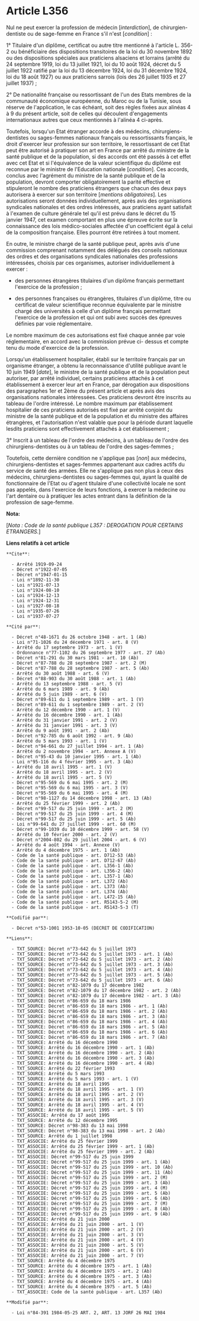 # Article L356

Nul ne peut exercer la profession de médecin [*interdiction*], de chirurgien-dentiste ou de sage-femme en France s'il n'est
[*condition*] :

1° Titulaire d'un diplôme, certificat ou autre titre mentionné à l'article L. 356-2 ou bénéficiaire des dispositions
transitoires de la loi du 30 novembre 1892 ou des dispositions spéciales aux praticiens alsaciens et lorrains (arrêté du 24
septembre 1919, loi du 13 juillet 1921, loi du 10 août 1924, décret du 5 juillet 1922 ratifié par la loi du 13 décembre 1924,
loi du 31 décembre 1924, loi du 18 août 1927) ou aux praticiens sarrois (lois des 26 juillet 1935 et 27 juillet 1937) ;

2° De nationalité française ou ressortissant de l'un des Etats membres de la communauté économique européenne, du Maroc ou de
la Tunisie, sous réserve de l'application, le cas échéant, soit des règles fixées aux alinéas 4 à 9 du présent article, soit
de celles qui découlent d'engagements internationaux autres que ceux mentionnés à l'alinéa 4 ci-après.

Toutefois, lorsqu'un Etat étranger accorde à des médecins, chirurgiens-dentistes ou sages-femmes nationaux français ou
ressortissants français, le droit d'exercer leur profession sur son territoire, le ressortissant de cet Etat peut être
autorisé à pratiquer son art en France par arrêté du ministre de la santé publique et de la population, si des accords ont
été passés à cet effet avec cet Etat et si l'équivalence de la valeur scientifique du diplôme est reconnue par le ministre de
l'Education nationale [*condition*]. Ces accords, conclus avec l'agrément du ministre de la santé publique et de la
population, devront comporter obligatoirement la parité effective et stipuleront le nombre des praticiens étrangers que
chacun des deux pays autorisera à exercer sur son territoire [*mentions obligatoires*]. Les autorisations seront données
individuellement, après avis des organisations syndicales nationales et des ordres intéressés, aux praticiens ayant satisfait
à l'examen de culture générale tel qu'il est prévu dans le décret du 15 janvier 1947, cet examen comportant en plus une
épreuve écrite sur la connaissance des lois médico-sociales affectée d'un coefficient égal à celui de la composition
française. Elles pourront être retirées à tout moment.

En outre, le ministre chargé de la santé publique peut, après avis d'une commission comprenant notamment des délégués des
conseils nationaux des ordres et des organisations syndicales nationales des professions intéressées, choisis par ces
organismes, autoriser individuellement à exercer :

- des personnes étrangères titulaires d'un diplôme français permettant l'exercice de la profession ;

- des personnes françaises ou étrangères, titulaires d'un diplôme, titre ou certificat de valeur scientifique reconnue
équivalente par le ministre chargé des universités à celle d'un diplôme français permettant l'exercice de la profession et
qui ont subi avec succès des épreuves définies par voie réglementaire.

Le nombre maximum de ces autorisations est fixé chaque année par voie réglementaire, en accord avec la commission prévue ci-
dessus et compte tenu du mode d'exercice de la profession.

Lorsqu'un établissement hospitalier, établi sur le territoire français par un organisme étranger, a obtenu la reconnaissance
d'utilité publique avant le 10 juin 1949 [*date*], le ministre de la santé publique et de la population peut autoriser, par
arrêté individuel, certains praticiens attachés à cet établissement à exercer leur art en France, par dérogation aux
dispositions des paragraphes 1er et 2ème du présent article et après avis des organisations nationales intéressées. Ces
praticiens devront être inscrits au tableau de l'ordre intéressé. Le nombre maximum par établissement hospitalier de ces
praticiens autorisés est fixé par arrêté conjoint du ministre de la santé publique et de la population et du ministre des
affaires étrangères, et l'autorisation n'est valable que pour la période durant laquelle lesdits praticiens sont
effectivement attachés à cet établissement ;

3° Inscrit à un tableau de l'ordre des médecins, à un tableau de l'ordre des chirurgiens-dentistes ou à un tableau de l'ordre
des sages-femmes ;

Toutefois, cette dernière condition ne s'applique pas [*non*] aux médecins, chirurgiens-dentistes et sages-femmes appartenant
aux cadres actifs du service de santé des armées. Elle ne s'applique pas non plus à ceux des médecins, chirurgiens-dentistes
ou sages-femmes qui, ayant la qualité de fonctionnaire de l'Etat ou d'agent titulaire d'une collectivité locale ne sont pas
appelés, dans l'exercice de leurs fonctions, à exercer la médecine ou l'art dentaire ou à pratiquer les actes entrant dans la
définition de la profession de sage-femme.

**Nota:**

[*Nota : Code de la santé publique L357 : DEROGATION POUR CERTAINS ETRANGERS.*]

**Liens relatifs à cet article**

	**Cite**:

	  - Arrêté 1919-09-24
	  - Décret n°1922-07-05
	  - Décret n°1947-01-15
	  - Loi n°1892-11-30
	  - Loi n°1921-07-13
	  - Loi n°1924-08-10
	  - Loi n°1924-12-13
	  - Loi n°1924-12-31
	  - Loi n°1927-08-18
	  - Loi n°1935-07-26
	  - Loi n°1937-07-27

	**Cité par**:

	  - Décret n°48-1671 du 26 octobre 1948 - art. 1 (Ab)
	  - Loi n°71-1026 du 24 décembre 1971 - art. 8 (V)
	  - Arrêté du 17 septembre 1973 - art. 1 (V)
	  - Ordonnance n°77-1102 du 26 septembre 1977 - art. 27 (Ab)
	  - Décret n°81-291 du 30 mars 1981 - art. 10 (Ab)
	  - Décret n°87-788 du 28 septembre 1987 - art. 2 (M)
	  - Décret n°87-788 du 28 septembre 1987 - art. 5 (Ab)
	  - Arrêté du 30 août 1988 - art. 6 (V)
	  - Décret n°88-903 du 30 août 1988 - art. 1 (Ab)
	  - Arrêté du 13 septembre 1988 - art. 5 (V)
	  - Arrêté du 6 mars 1989 - art. 9 (Ab)
	  - Arrêté du 5 juin 1989 - art. 6 (V)
	  - Décret n°89-611 du 1 septembre 1989 - art. 1 (V)
	  - Décret n°89-611 du 1 septembre 1989 - art. 2 (V)
	  - Arrêté du 12 décembre 1990 - art. 1 (V)
	  - Arrêté du 16 décembre 1990 - art. 1 (Ab)
	  - Arrêté du 31 janvier 1991 - art. 2 (V)
	  - Arrêté du 31 janvier 1991 - art. 3 (V)
	  - Arrêté du 9 août 1991 - art. 2 (Ab)
	  - Décret n°92-785 du 6 août 1992 - art. 9 (Ab)
	  - Arrêté du 5 mars 1993 - art. 1 (V)
	  - Décret n°94-661 du 27 juillet 1994 - art. 1 (Ab)
	  - Arrêté du 2 novembre 1994 - art. Annexe A (V)
	  - Décret n°95-43 du 10 janvier 1995 - art. 1 (Ab)
	  - Loi n°95-116 du 4 février 1995 - art. 3 (Ab)
	  - Arrêté du 18 avril 1995 - art. 1 (V)
	  - Arrêté du 18 avril 1995 - art. 2 (V)
	  - Arrêté du 18 avril 1995 - art. 5 (V)
	  - Décret n°95-569 du 6 mai 1995 - art. 2 (M)
	  - Décret n°95-569 du 6 mai 1995 - art. 3 (V)
	  - Décret n°95-569 du 6 mai 1995 - art. 4 (M)
	  - Décret n°98-1127 du 14 décembre 1998 - art. 13 (Ab)
	  - Arrêté du 25 février 1999 - art. 2 (Ab)
	  - Décret n°99-517 du 25 juin 1999 - art. 2 (M)
	  - Décret n°99-517 du 25 juin 1999 - art. 4 (M)
	  - Décret n°99-517 du 25 juin 1999 - art. 5 (Ab)
	  - Loi n°99-641 du 27 juillet 1999 - art. 60 (M)
	  - Décret n°99-1039 du 10 décembre 1999 - art. 58 (V)
	  - Arrêté du 10 février 2000 - art. 2 (V)
	  - Décret n°2004-802 du 29 juillet 2004 - art. 6 (V)
	  - Arrêté du 4 août 1994 - art. Annexe (V)
	  - Arrêté du 4 décembre 1975 - art. 1 (Ab)
	  - Code de la santé publique - art. D712-53 (Ab)
	  - Code de la santé publique - art. D712-67 (Ab)
	  - Code de la santé publique - art. L356-1 (Ab)
	  - Code de la santé publique - art. L356-2 (Ab)
	  - Code de la santé publique - art. L357-1 (Ab)
	  - Code de la santé publique - art. L372 (Ab)
	  - Code de la santé publique - art. L373 (Ab)
	  - Code de la santé publique - art. L374 (Ab)
	  - Code de la santé publique - art. L472-15 (Ab)
	  - Code de la santé publique - art. R5143-5-2 (M)
	  - Code de la santé publique - art. R5143-5-3 (T)

	**Codifié par**:

	  - Décret n°53-1001 1953-10-05 (DECRET DE CODIFICATION)

	**Liens**:

	  - TXT_SOURCE: Décret n°73-642 du 5 juillet 1973
	  - TXT_SOURCE: Décret n°73-642 du 5 juillet 1973 - art. 1 (Ab)
	  - TXT_SOURCE: Décret n°73-642 du 5 juillet 1973 - art. 2 (Ab)
	  - TXT_SOURCE: Décret n°73-642 du 5 juillet 1973 - art. 3 (Ab)
	  - TXT_SOURCE: Décret n°73-642 du 5 juillet 1973 - art. 4 (Ab)
	  - TXT_SOURCE: Décret n°73-642 du 5 juillet 1973 - art. 5 (Ab)
	  - TXT_SOURCE: Décret n°73-642 du 5 juillet 1973 - art. 6 (Ab)
	  - TXT_SOURCE: Décret n°82-1079 du 17 décembre 1982
	  - TXT_SOURCE: Décret n°82-1079 du 17 décembre 1982 - art. 2 (Ab)
	  - TXT_SOURCE: Décret n°82-1079 du 17 décembre 1982 - art. 3 (Ab)
	  - TXT_SOURCE: Décret n°86-659 du 18 mars 1986
	  - TXT_SOURCE: Décret n°86-659 du 18 mars 1986 - art. 1 (Ab)
	  - TXT_SOURCE: Décret n°86-659 du 18 mars 1986 - art. 2 (Ab)
	  - TXT_SOURCE: Décret n°86-659 du 18 mars 1986 - art. 3 (Ab)
	  - TXT_SOURCE: Décret n°86-659 du 18 mars 1986 - art. 4 (Ab)
	  - TXT_SOURCE: Décret n°86-659 du 18 mars 1986 - art. 5 (Ab)
	  - TXT_SOURCE: Décret n°86-659 du 18 mars 1986 - art. 6 (Ab)
	  - TXT_SOURCE: Décret n°86-659 du 18 mars 1986 - art. 7 (Ab)
	  - TXT_SOURCE: Arrêté du 16 décembre 1990
	  - TXT_SOURCE: Arrêté du 16 décembre 1990 - art. 1 (Ab)
	  - TXT_SOURCE: Arrêté du 16 décembre 1990 - art. 2 (Ab)
	  - TXT_SOURCE: Arrêté du 16 décembre 1990 - art. 3 (Ab)
	  - TXT_SOURCE: Arrêté du 16 décembre 1990 - art. 4 (Ab)
	  - TXT_SOURCE: Arrêté du 22 février 1993
	  - TXT_SOURCE: Arrêté du 5 mars 1993
	  - TXT_SOURCE: Arrêté du 5 mars 1993 - art. 1 (V)
	  - TXT_SOURCE: Arrêté du 18 avril 1995
	  - TXT_SOURCE: Arrêté du 18 avril 1995 - art. 1 (V)
	  - TXT_SOURCE: Arrêté du 18 avril 1995 - art. 2 (V)
	  - TXT_SOURCE: Arrêté du 18 avril 1995 - art. 3 (V)
	  - TXT_SOURCE: Arrêté du 18 avril 1995 - art. 4 (V)
	  - TXT_SOURCE: Arrêté du 18 avril 1995 - art. 5 (V)
	  - TXT_ASSOCIE: Arrêté du 17 août 1995
	  - TXT_SOURCE: Arrêté du 12 décembre 1995
	  - TXT_SOURCE: Décret n°98-383 du 13 mai 1998
	  - TXT_SOURCE: Décret n°98-383 du 13 mai 1998 - art. 2 (Ab)
	  - TXT_SOURCE: Arrêté du 1 juillet 1998
	  - TXT_ASSOCIE: Arrêté du 25 février 1999
	  - TXT_ASSOCIE: Arrêté du 25 février 1999 - art. 1 (Ab)
	  - TXT_ASSOCIE: Arrêté du 25 février 1999 - art. 2 (Ab)
	  - TXT_ASSOCIE: Décret n°99-517 du 25 juin 1999
	  - TXT_ASSOCIE: Décret n°99-517 du 25 juin 1999 - art. 1 (Ab)
	  - TXT_ASSOCIE: Décret n°99-517 du 25 juin 1999 - art. 10 (Ab)
	  - TXT_ASSOCIE: Décret n°99-517 du 25 juin 1999 - art. 11 (Ab)
	  - TXT_ASSOCIE: Décret n°99-517 du 25 juin 1999 - art. 2 (M)
	  - TXT_ASSOCIE: Décret n°99-517 du 25 juin 1999 - art. 3 (Ab)
	  - TXT_ASSOCIE: Décret n°99-517 du 25 juin 1999 - art. 4 (M)
	  - TXT_ASSOCIE: Décret n°99-517 du 25 juin 1999 - art. 5 (Ab)
	  - TXT_ASSOCIE: Décret n°99-517 du 25 juin 1999 - art. 6 (Ab)
	  - TXT_ASSOCIE: Décret n°99-517 du 25 juin 1999 - art. 7 (M)
	  - TXT_ASSOCIE: Décret n°99-517 du 25 juin 1999 - art. 8 (Ab)
	  - TXT_ASSOCIE: Décret n°99-517 du 25 juin 1999 - art. 9 (Ab)
	  - TXT_ASSOCIE: Arrêté du 21 juin 2000
	  - TXT_ASSOCIE: Arrêté du 21 juin 2000 - art. 1 (V)
	  - TXT_ASSOCIE: Arrêté du 21 juin 2000 - art. 2 (V)
	  - TXT_ASSOCIE: Arrêté du 21 juin 2000 - art. 3 (V)
	  - TXT_ASSOCIE: Arrêté du 21 juin 2000 - art. 4 (V)
	  - TXT_ASSOCIE: Arrêté du 21 juin 2000 - art. 5 (V)
	  - TXT_ASSOCIE: Arrêté du 21 juin 2000 - art. 6 (V)
	  - TXT_ASSOCIE: Arrêté du 21 juin 2000 - art. 7 (V)
	  - TXT_SOURCE: Arrêté du 4 décembre 1975
	  - TXT_SOURCE: Arrêté du 4 décembre 1975 - art. 1 (Ab)
	  - TXT_SOURCE: Arrêté du 4 décembre 1975 - art. 2 (Ab)
	  - TXT_SOURCE: Arrêté du 4 décembre 1975 - art. 3 (Ab)
	  - TXT_SOURCE: Arrêté du 4 décembre 1975 - art. 4 (Ab)
	  - TXT_SOURCE: Arrêté du 4 décembre 1975 - art. 5 (Ab)
	  - TXT_ASSOCIE: Code de la santé publique - art. L357 (Ab)

	**Modifié par**:

	  - Loi n°84-391 1984-05-25 ART. 2, ART. 13 JORF 26 MAI 1984
